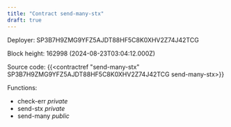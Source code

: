 ```yaml
---
title: "Contract send-many-stx"
draft: true
---
```

Deployer: SP3B7H9ZMG9YFZ5AJDT88HF5C8K0XHV2Z74J42TCG


 



Block height: 162998 (2024-08-23T03:04:12.000Z)

Source code: {{<contractref "send-many-stx" SP3B7H9ZMG9YFZ5AJDT88HF5C8K0XHV2Z74J42TCG send-many-stx>}}

Functions:

* check-err _private_
* send-stx _private_
* send-many _public_
